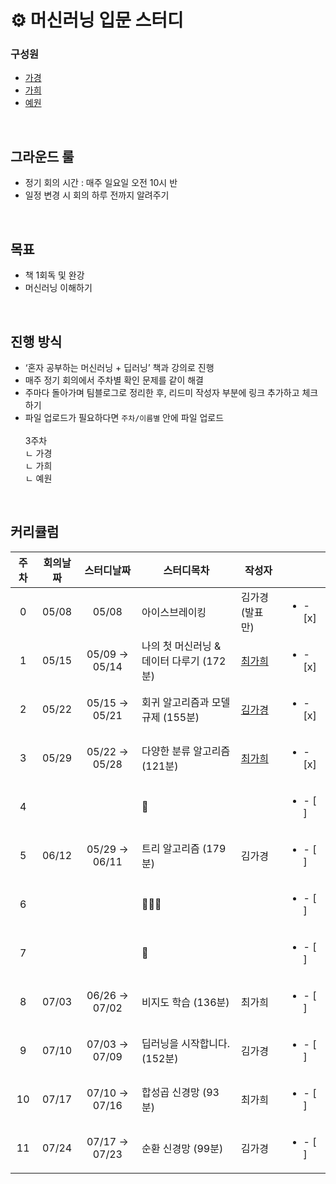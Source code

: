 # ⚙ 머신러닝 입문 스터디
### 구성원

- [가경](https://github.com/GaGa-Kim)
- [가희](https://github.com/cutehumanS2) 
- [예원](https://github.com/dolylupec)
</br>

## 그라운드 룰

- 정기 회의 시간 : 매주 일요일 오전 10시 반
- 일정 변경 시 회의 하루 전까지 알려주기
</br>

## 목표

- 책  1회독 및 완강
- 머신러닝 이해하기
</br>

## 진행 방식

- ‘혼자 공부하는 머신러닝 + 딥러닝’ 책과 강의로 진행
- 매주 정기 회의에서 주차별 확인 문제를 같이 해결
- 주마다 돌아가며 팀블로그로 정리한 후, 리드미 작성자 부분에 링크 추가하고 체크하기
- 파일 업로드가 필요하다면 `주차/이름별` 안에 파일 업로드</br></br>
3주차<br>
ㄴ 가경<br>
ㄴ 가희<br>
ㄴ 예원<br>

</br>

## 커리큘럼

|주차|회의날짜|스터디날짜|스터디목차|작성자||
|:-------:|:----:|:----:|----|----|----|
|0|05/08|05/08|아이스브레이킹|김가경 (발표만)|<ul><li>- [x] </li></ul>|
|1|05/15|05/09 → 05/14|나의 첫 머신러닝 & 데이터 다루기 (172분)|[최가희](https://dsc-sookmyung.tistory.com/320)|<ul><li>- [x] </li></ul>|
|2|05/22|05/15 → 05/21|회귀 알고리즘과 모델 규제 (155분)|[김가경](https://dsc-sookmyung.tistory.com/321)|<ul><li>- [x] </li></ul>|
|3|05/29|05/22 → 05/28|다양한 분류 알고리즘 (121분)|[최가희](https://dsc-sookmyung.tistory.com/324)|<ul><li>- [x] </li></ul>|
|4|||🤸||<ul><li>- [ ] </li></ul>|
|5|06/12|05/29 → 06/11|트리 알고리즘 (179분)|김가경|<ul><li>- [ ] </li></ul>|
|6|||🤸🏻‍♀️||<ul><li>- [ ] </li></ul>|
|7|||🤸||<ul><li>- [ ] </li></ul>|
|8|07/03|06/26 → 07/02|	비지도 학습 (136분)|	최가희|<ul><li>- [ ] </li></ul>|
|9|07/10|07/03 → 07/09|딥러닝을 시작합니다. (152분)|	김가경|<ul><li>- [ ] </li></ul>|
|10|07/17|07/10 → 07/16|	합성곱 신경망 (93분)|	최가희|<ul><li>- [ ] </li></ul>|
|11|07/24|07/17 → 07/23|	순환 신경망 (99분)|	김가경|<ul><li>- [ ] </li></ul>|
